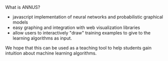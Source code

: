 What is ANNUS?

- javascript implementation of neural networks and probabilistic
  graphical models
- easy graphing and integration with web visualization libraries
- allow users to interactively "draw" training examples to give to the
  learning algorithms as input.

We hope that this can be used as a teaching tool to help students gain
intuition about machine learning algorithms.
